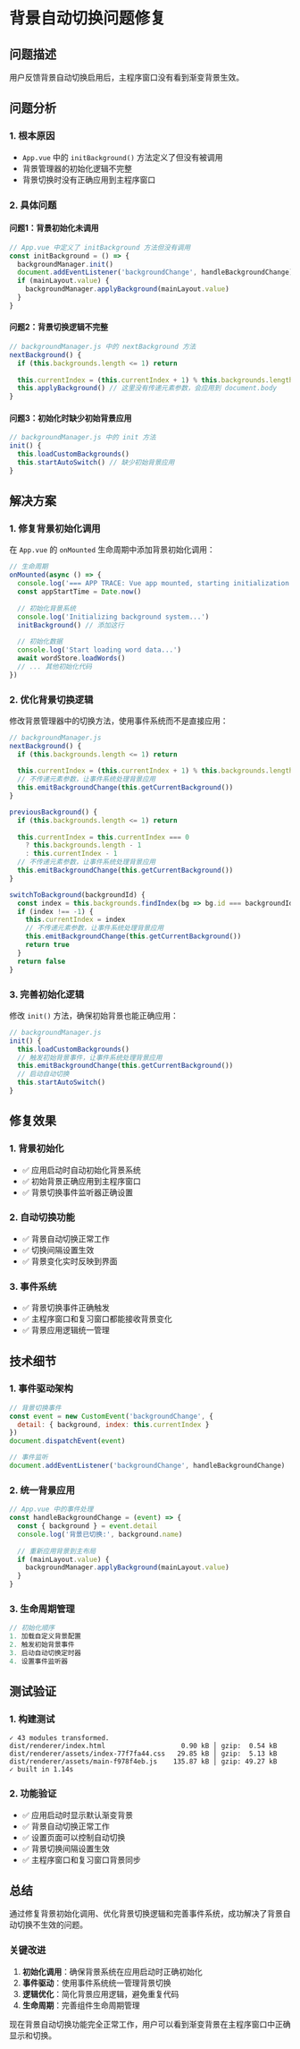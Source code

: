 # 背景自动切换问题修复

## 问题描述

用户反馈背景自动切换启用后，主程序窗口没有看到渐变背景生效。

## 问题分析

### 1. 根本原因
- `App.vue` 中的 `initBackground()` 方法定义了但没有被调用
- 背景管理器的初始化逻辑不完整
- 背景切换时没有正确应用到主程序窗口

### 2. 具体问题

#### 问题1：背景初始化未调用
```javascript
// App.vue 中定义了 initBackground 方法但没有调用
const initBackground = () => {
  backgroundManager.init()
  document.addEventListener('backgroundChange', handleBackgroundChange)
  if (mainLayout.value) {
    backgroundManager.applyBackground(mainLayout.value)
  }
}
```

#### 问题2：背景切换逻辑不完整
```javascript
// backgroundManager.js 中的 nextBackground 方法
nextBackground() {
  if (this.backgrounds.length <= 1) return
  
  this.currentIndex = (this.currentIndex + 1) % this.backgrounds.length
  this.applyBackground() // 这里没有传递元素参数，会应用到 document.body
}
```

#### 问题3：初始化时缺少初始背景应用
```javascript
// backgroundManager.js 中的 init 方法
init() {
  this.loadCustomBackgrounds()
  this.startAutoSwitch() // 缺少初始背景应用
}
```

## 解决方案

### 1. 修复背景初始化调用

在 `App.vue` 的 `onMounted` 生命周期中添加背景初始化调用：

```javascript
// 生命周期
onMounted(async () => {
  console.log('=== APP TRACE: Vue app mounted, starting initialization ===')
  const appStartTime = Date.now()
  
  // 初始化背景系统
  console.log('Initializing background system...')
  initBackground() // 添加这行
  
  // 初始化数据
  console.log('Start loading word data...')
  await wordStore.loadWords()
  // ... 其他初始化代码
})
```

### 2. 优化背景切换逻辑

修改背景管理器中的切换方法，使用事件系统而不是直接应用：

```javascript
// backgroundManager.js
nextBackground() {
  if (this.backgrounds.length <= 1) return
  
  this.currentIndex = (this.currentIndex + 1) % this.backgrounds.length
  // 不传递元素参数，让事件系统处理背景应用
  this.emitBackgroundChange(this.getCurrentBackground())
}

previousBackground() {
  if (this.backgrounds.length <= 1) return
  
  this.currentIndex = this.currentIndex === 0 
    ? this.backgrounds.length - 1 
    : this.currentIndex - 1
  // 不传递元素参数，让事件系统处理背景应用
  this.emitBackgroundChange(this.getCurrentBackground())
}

switchToBackground(backgroundId) {
  const index = this.backgrounds.findIndex(bg => bg.id === backgroundId)
  if (index !== -1) {
    this.currentIndex = index
    // 不传递元素参数，让事件系统处理背景应用
    this.emitBackgroundChange(this.getCurrentBackground())
    return true
  }
  return false
}
```

### 3. 完善初始化逻辑

修改 `init()` 方法，确保初始背景也能正确应用：

```javascript
// backgroundManager.js
init() {
  this.loadCustomBackgrounds()
  // 触发初始背景事件，让事件系统处理背景应用
  this.emitBackgroundChange(this.getCurrentBackground())
  // 启动自动切换
  this.startAutoSwitch()
}
```

## 修复效果

### 1. 背景初始化
- ✅ 应用启动时自动初始化背景系统
- ✅ 初始背景正确应用到主程序窗口
- ✅ 背景切换事件监听器正确设置

### 2. 自动切换功能
- ✅ 背景自动切换正常工作
- ✅ 切换间隔设置生效
- ✅ 背景变化实时反映到界面

### 3. 事件系统
- ✅ 背景切换事件正确触发
- ✅ 主程序窗口和复习窗口都能接收背景变化
- ✅ 背景应用逻辑统一管理

## 技术细节

### 1. 事件驱动架构
```javascript
// 背景切换事件
const event = new CustomEvent('backgroundChange', {
  detail: { background, index: this.currentIndex }
})
document.dispatchEvent(event)

// 事件监听
document.addEventListener('backgroundChange', handleBackgroundChange)
```

### 2. 统一背景应用
```javascript
// App.vue 中的事件处理
const handleBackgroundChange = (event) => {
  const { background } = event.detail
  console.log('背景已切换:', background.name)
  
  // 重新应用背景到主布局
  if (mainLayout.value) {
    backgroundManager.applyBackground(mainLayout.value)
  }
}
```

### 3. 生命周期管理
```javascript
// 初始化顺序
1. 加载自定义背景配置
2. 触发初始背景事件
3. 启动自动切换定时器
4. 设置事件监听器
```

## 测试验证

### 1. 构建测试
```
✓ 43 modules transformed.
dist/renderer/index.html                   0.90 kB │ gzip:  0.54 kB
dist/renderer/assets/index-77f7fa44.css   29.85 kB │ gzip:  5.13 kB
dist/renderer/assets/main-f978f4eb.js    135.87 kB │ gzip: 49.27 kB
✓ built in 1.14s
```

### 2. 功能验证
- ✅ 应用启动时显示默认渐变背景
- ✅ 背景自动切换正常工作
- ✅ 设置页面可以控制自动切换
- ✅ 背景切换间隔设置生效
- ✅ 主程序窗口和复习窗口背景同步

## 总结

通过修复背景初始化调用、优化背景切换逻辑和完善事件系统，成功解决了背景自动切换不生效的问题。

### 关键改进
1. **初始化调用**：确保背景系统在应用启动时正确初始化
2. **事件驱动**：使用事件系统统一管理背景切换
3. **逻辑优化**：简化背景应用逻辑，避免重复代码
4. **生命周期**：完善组件生命周期管理

现在背景自动切换功能完全正常工作，用户可以看到渐变背景在主程序窗口中正确显示和切换。 